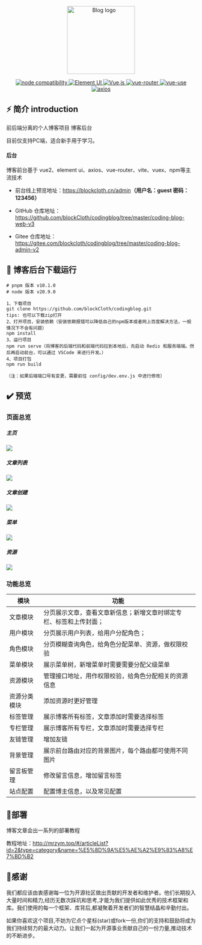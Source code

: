 <p align="center">
  <a href="https://blockcloth.cn/" target="_blank" rel="noopener noreferrer">
    <img width="180" src="https://img.shields.io/badge/青的个人博客-v1.0.0-lightgrey" alt="Blog logo">
  </a>
</p>

<p align="center">
  <a href="https://nodejs.org/en/about/releases/">
    <img src="https://img.shields.io/badge/node-v20.9.0-green" alt="node compatibility">
  </a>
  <a href="https://element.eleme.io/#/zh-CN">
    <img src="https://img.shields.io/badge/Element UI-v2.15.6-blue" alt="Element UI">
  </a>
  <a href="https://cn.vuejs.org/">
    <img src="https://img.shields.io/badge/Vue-v2.5.2-brightgreen" alt="Vue.js">
  </a>
  <a href="https://vueuse.org/">
    <img src="https://img.shields.io/badge/vue--router-v3.0.1-green" alt="vue-router">
  </a>
  <a href="https://vueuse.org/">
    <img src="https://img.shields.io/badge/vuex-v3.6.2-red" alt="vue-use">
  </a>
  <a href="https://www.axios-http.cn/docs/intro">
    <img src="https://img.shields.io/badge/axios-v0.25.0-blueviolet" alt="axios">
  </a>
</p>

## ⚡ 简介 introduction

前后端分离的个人博客项目 博客后台

目前仅支持PC端，适合新手用于学习。

#### 后台

博客前台基于 vue2、element ui、axios、vue-router、vite、vuex、npm等主流技术

- 前台线上预览地址：<https://blockcloth.cn/admin>**（用户名：guest  密码：123456）**

- GitHub 仓库地址：<https://github.com/blockCloth/codingblog/tree/master/coding-blog-web-v3>
- Gitee 仓库地址：<https://gitee.com/blockcloth/codingblog/tree/master/coding-blog-admin-v2>

## 🚀 博客后台下载运行

```git
# pnpm 版本 v10.1.0
# node 版本 v20.9.0

1、下载项目
git clone https://github.com/blockCloth/codingblog.git
tips: 也可以下载zip打开
2、打开项目，安装依赖（安装依赖报错可以降低自己的npm版本或者网上百度解决方法，一般情况下不会有问题）
npm install
3、运行项目
npm run serve（将博客的后端代码和前端代码拉到本地后，先启动 Redis 和服务端端。然后再启动前台，可以通过 VSCode 来进行开发。）
4、项目打包
npm run build

（注：如果后端端口号有变更，需要前往 config/dev.env.js 中进行修改）
```

## ✔️ 预览

### 页面总览

##### 主页

![](https://blockcloth.cn/codingblog/main.png)

##### 文章列表

![](https://blockcloth.cn/codingblog/article.png)

##### 文章创建

![](https://blockcloth.cn/codingblog/createArticle.png)

##### 菜单

![](https://blockcloth.cn/codingblog/menu.png)

##### 资源

![](https://blockcloth.cn/codingblog/resource.png)

### 功能总览

| 模块         | 功能                                                         |
| ------------ | ------------------------------------------------------------ |
| 文章模块     | 分页展示文章，查看文章新信息；新增文章时绑定专栏、标签和上传封面； |
| 用户模块     | 分页展示用户列表，给用户分配角色；                           |
| 角色模块     | 分页模糊查询角色，给角色分配菜单、资源，做权限校验           |
| 菜单模块     | 展示菜单树，新增菜单时需要需要分配父级菜单                   |
| 资源模块     | 管理接口地址，用作权限校验，给角色分配相关的资源信息         |
| 资源分类模块 | 添加资源时更好管理                                           |
| 标签管理     | 展示博客所有标签，文章添加时需要选择标签                     |
| 专栏管理     | 展示博客所有专栏，文章添加时需要选择专栏                     |
| 友链管理     | 增加友链                                                     |
| 背景管理     | 展示前台路由对应的背景图片，每个路由都可使用不同图片         |
| 留言板管理   | 修改留言信息，增加留言标签                                   |
| 站点配置     | 配置博主信息，以及常见配置                                   |

## 🌈部署

博客文章会出一系列的部署教程

教程地址：<http://mrzym.top/#/articleList?id=2&type=category&name=%E5%8D%9A%E5%AE%A2%E9%83%A8%E7%BD%B2>

## 🥰感谢

我们都应该由衷感谢每一位为开源社区做出贡献的开发者和维护者。他们长期投入大量时间和精力,经历无数次踩坑和思考,才能为我们提供如此优秀的技术框架和库。我们使用的每一个框架、库背后,都凝聚着开发者们的智慧结晶和辛勤付出。

如果你喜欢这个项目,不妨为它点个星标(star)或fork一份,你们的支持和鼓励将成为我们持续努力的最大动力。让我们一起为开源事业贡献自己的一份力量,推动技术的不断进步。
